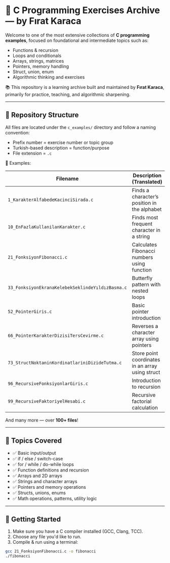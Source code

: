 # 🧠 C Programming Exercises Archive — by Fırat Karaca

Welcome to one of the most extensive collections of **C programming examples**, focused on foundational and intermediate topics such as:

- Functions & recursion
- Loops and conditionals
- Arrays, strings, matrices
- Pointers, memory handling
- Struct, union, enum
- Algorithmic thinking and exercises

📚 This repository is a learning archive built and maintained by **Fırat Karaca**, primarily for practice, teaching, and algorithmic sharpening.

---

## 📂 Repository Structure

All files are located under the `c_examples/` directory and follow a naming convention:

- Prefix number = exercise number or topic group  
- Turkish-based description = function/purpose  
- File extension = `.c`

📌 Examples:

| Filename                                | Description (Translated)                                  |
|----------------------------------------|------------------------------------------------------------|
| `1_KarakterAlfabedeKacinciSirada.c`    | Finds a character’s position in the alphabet              |
| `10_EnFazlaKullanilanKarakter.c`       | Finds most frequent character in a string                 |
| `21_FonksiyonFibonacci.c`              | Calculates Fibonacci numbers using function               |
| `33_FonksiyonEkranaKelebekSeklindeYıldızBasma.c` | Butterfly pattern with nested loops                      |
| `52_PointerGiris.c`                    | Basic pointer introduction                                |
| `66_PointerKarakterDizisiTersCevirme.c`| Reverses a character array using pointers                 |
| `73_StructNoktaninKordinatlariniDizideTutma.c` | Store point coordinates in an array using struct         |
| `96_RecursiveFonksiyonlarGiris.c`      | Introduction to recursion                                 |
| `99_RecursiveFaktoriyelHesabi.c`       | Recursive factorial calculation                           |

And many more — over **100+ files**!

---

## 🧪 Topics Covered

- ✅ Basic input/output
- ✅ if / else / switch-case
- ✅ for / while / do-while loops
- ✅ Function definitions and recursion
- ✅ Arrays and 2D arrays
- ✅ Strings and character arrays
- ✅ Pointers and memory operations
- ✅ Structs, unions, enums
- ✅ Math operations, patterns, utility logic

---

## 🚀 Getting Started

1. Make sure you have a C compiler installed (GCC, Clang, TCC).
2. Choose any file you'd like to run.
3. Compile & run using a terminal:

```bash
gcc 21_FonksiyonFibonacci.c -o fibonacci
./fibonacci
